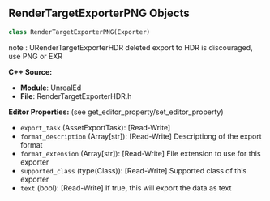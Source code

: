## RenderTargetExporterPNG Objects

```python
class RenderTargetExporterPNG(Exporter)
```

note : URenderTargetExporterHDR deleted
      export to HDR is discouraged, use PNG or EXR

**C++ Source:**

- **Module**: UnrealEd
- **File**: RenderTargetExporterHDR.h

**Editor Properties:** (see get_editor_property/set_editor_property)

- ``export_task`` (AssetExportTask):  [Read-Write]
- ``format_description`` (Array[str]):  [Read-Write] Descriptiong of the export format
- ``format_extension`` (Array[str]):  [Read-Write] File extension to use for this exporter
- ``supported_class`` (type(Class)):  [Read-Write] Supported class of this exporter
- ``text`` (bool):  [Read-Write] If true, this will export the data as text

<a id="unreal.RenderTargetExporterEXR"></a>